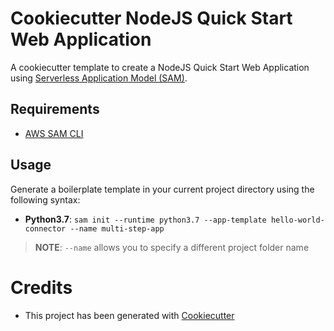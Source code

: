 # Cookiecutter NodeJS Quick Start Web Application

A cookiecutter template to create a NodeJS Quick Start Web Application using [Serverless Application Model (SAM)](https://github.com/awslabs/serverless-application-model).

## Requirements

* [AWS SAM CLI](https://github.com/awslabs/aws-sam-cli)

## Usage

Generate a boilerplate template in your current project directory using the following syntax:

* **Python3.7**: `sam init --runtime python3.7 --app-template hello-world-connector --name multi-step-app`

> **NOTE**: ``--name`` allows you to specify a different project folder name

# Credits

* This project has been generated with [Cookiecutter](https://github.com/audreyr/cookiecutter)

